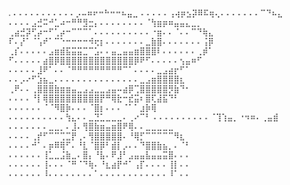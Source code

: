 .
⠄⠄⠄⠄⠄⠄⠄⠄⠄⠄⠄⡠⠤⠶⠖⠒⠓⠒⠒⠦⣤⣀
⠄⠄⠄⠄⠄⢠⢴⡶⣢⡽⠿⠯⢶⢄⠄⠄⠄⠄⠄⠄⠄⠉⠙⠦⣄
⠄⠄⠄⠄⣠⣚⠭⠚⣁⠴⠒⠛⠛⣻⣒⡄⠄⠄⠄⠄⠄⠄⠄⠄⠈⢳⣶⡶⠶⣤⣤⣄⣀⡀
⢀⣴⣚⡽⢋⡴⠒⠋⢁⡴⠒⠉⠉⠉⠁⠄⠄⠄⠄⠄⠄⠄⠄⠄⠄⠐⣶⠄⠄⠈⠄⠄⠉⠙⢷⣄
⠏⠄⡜⠁⠈⢡⠞⠁⠉⠑⠒⠒⠒⠒⠺⢖⡆⠄⠄⠄⠄⠄⠄⠄⣀⣷⣿⠄⠄⠄⠄⠄⠄⠄⢨⡿
⢀⡎⠄⠄⠄⠄⠄⣠⣶⣾⣯⣭⣭⣉⠉⣡⠄⠄⣤⣀⣤⣤⣶⣿⣿⣿⠇⠄⠄⠄⠄⠄⠄⢀⡾⠁
⠋⠄⠄⠄⠄⠄⣴⣿⡿⣿⣿⣿⣿⣿⣿⣿⣿⣿⣿⣿⣿⣿⡿⠟⠋⠄⠄⠄⠄⠄⢢⣤⠶⠋
⠄⠄⠄⠄⠄⣸⠟⠁⠄⠄⠈⠛⠛⠛⠛⠛⠛⠛⠛⠛⠉⠁⠄⠄⠄⠄⣀⣠⣴⡖⠋⠁
⠄⠄⡠⠔⠋⣱⣦⣀⠄⠄⠄⠄⠄⠄⠄⠄⠄⠄⠄⠄⠄⠄⠄⣀⣠⣶⣿⣿⣿⣿⣆
⢀⠟⠄⠄⢀⣿⣿⣿⣷⣶⣶⣤⣀⣠⣠⣀⣀⣠⣤⠤⣴⡿⢉⣿⣿⣿⣿⣿⡻⣷⠙⠂
⠄⠄⠄⠄⠘⡇⢿⣿⣿⣿⣿⣿⣿⣿⣿⣿⡟⠛⢿⣗⠒⣞⣭⠆⣿⢏⣼⣯⠙⠃
⠄⠄⠄⠄⠄⠄⠈⠈⠻⣿⡷⠄⠄⠄⠈⣿⡆⠄⠄⠄⠈⠁⠁⣰⡷⢿
⠄⠄⠄⠄⠄⠄⠄⠄⠄⠄⢳⣄⠄⠄⣀⣙⣁⣀⣀⣀⠄⢀⠔⠉⠃
⠄⠄⠄⠄⠄⠄⠄⠄⠄⠄⠈⢹⢱⣤⡀⠐⠲⠶⠄⢀⣤⣾
⠄⠄⠄⠄⠄⠄⠄⣀⣀⡀⠄⣸⠄⢻⣿⣷⣶⣤⣶⣿⠟⢿⠄⠄⣀⣀⣀⣀⣀
⠄⠄⠄⠄⢀⡞⠋⠉⠉⢉⣉⡟⢀⠄⢻⣿⣿⣿⣿⣿⠄⠘⢿⡋⠉⠉⠉⠉⠉⠻⣆
⠄⠄⠄⠄⠚⠁⠄⡶⠿⢿⠋⠄⠘⣇⠈⣿⡿⠃⣾⡇⡠⠄⠄⠙⣿⣿⣷⣦⡀⠄⠈⠃
⠄⠄⠄⠄⠄⠄⢸⣁⣀⣨⣷⣀⠄⣿⡄⠘⣧⠄⠟⣸⠃⣠⣤⣤⣧⣤⣤⣭⣿⠄⠄⠄
⠄⠄⠄⠄⠄⠄⢸⠄⠄⠄⠈⠛⠈⠙⢷⠄⠘⣆⣴⡟⠚⠁⢠⡏⠄⠄⠄⠄⢸⡇⠄⠄
⠄⠄⠄⠄⠄⠄⠸⠄⠄⠄⠄⠄⠄⠄⠄⠁⠄⠄⠄⠄⠄⠄⠄⠄⠄⠄⠄⠄⠸⠁⠄⠄
